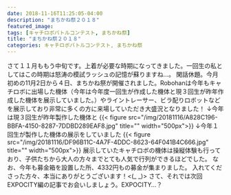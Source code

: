 ```yaml
---
date: 2018-11-16T11:25:05-04:00
description: "まちかね祭２０１８"
featured_image: 
tags: [キャチロボバトルコンテスト, まちかね祭]
title: "まちかね祭２０１８"
categories: キャチロボバトルコンテスト, まちかね祭
---
```


さて１１月ももう中旬です。上着が必要な時期になってきました。一回生の私としてはこの時期は怒涛の模試ラッシュの記憶が蘇りますね…。
閑話休題。今月初めの11月2日から４日、まちかね祭が開催されました。Robohanは今年もキャチロボに出場した機体（今年は今年度一回生が作成した機体と現３回生が昨年作成した機体を展示していました。）やライントレーサー、ビラ配りロボットなどを展示しており非常に多くの方に来場していただき大盛況となりました！
↓今年は現３回生が昨年製作した機体と
{{< figure src="/img/20181116/A828C196-BBFA-4150-8287-7DDBD289EAF8.jpg" title="" width="500px">}}
↓今年１回生が製作した機体の展示をしていました
{{< figure src="/img/20181116/DF96B11C-4A7F-4DDC-8623-64F041B4C666.jpg" title="" width="500px">}}
展示していたキャチロボの機体は操縦体験も行っており、子供たちから大人の方々までとても人気で行列ができるほどでした。
なお、今年も募金箱を設置した所、4332円もの募金が集まりました。
入れてくださった方々、本当にありがとうございます！<(_ _)>
さて、それでは次回EXPOCITY編の記事でお会いしましょう。EXPOCITY…？
